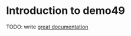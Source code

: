# Introduction to demo49

TODO: write [great documentation](http://jacobian.org/writing/what-to-write/)
